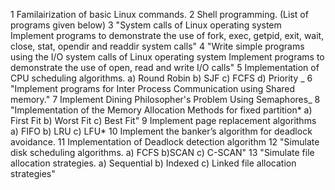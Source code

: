 1 Familairization of basic Linux commands.
2 Shell programming. (List of programs given below)
3 "System calls of Linux operating system
Implement programs to demonstrate the use of fork, exec, getpid, exit, wait, close, stat, opendir and readdir system calls"
4 "Write simple programs using the I/O system calls of Linux operating system
Implement programs to demonstrate the use of open, read and write I/O calls"
5 Implementation of CPU scheduling algorithms. a) Round Robin b) SJF c) FCFS d) Priority _
6 "Implement programs for Inter Process Communication using Shared
memory."
7 Implement Dining Philosopher's Problem Using Semaphores_
8 "Implementation of the Memory Allocation Methods for fixed partition*
a) First Fit b) Worst Fit c) Best Fit"
9 Implement page replacement algorithms a) FIFO b) LRU c) LFU*
10 Implement the banker’s algorithm for deadlock avoidance.
11 Implementation of Deadlock detection algorithm
12 "Simulate disk scheduling algorithms.
a) FCFS b)SCAN c) C-SCAN"
13 "Simulate file allocation strategies.
a) Sequential b) Indexed c) Linked file allocation strategies"
